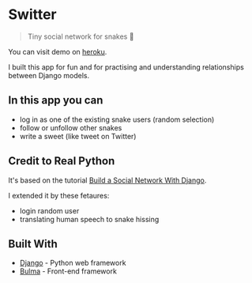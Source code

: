 # Switter

> Tiny social network for snakes :snake:

You can visit demo on [heroku](https://switter-for-snakes.herokuapp.com/).

I built this app for fun and for practising and understanding relationships between Django models.

## In this app you can
- log in as one of the existing snake users (random selection)
- follow or unfollow other snakes
- write a sweet (like tweet on Twitter)

## Credit to Real Python
It's based on the tutorial [Build a Social Network With Django](https://realpython.com/django-social-network-1/).

I extended it by these fetaures:
- login random user
- translating human speech to snake hissing

## Built With
* [Django](https://www.djangoproject.com/) - Python web framework
* [Bulma](https://bulma.io/) - Front-end framework
